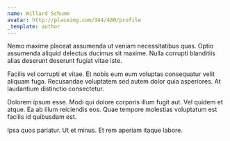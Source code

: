 ```yaml
---
name: Willard Schumm
avatar: http://placeimg.com/344/480/profile
_template: author
---
```

Nemo maxime placeat assumenda ut veniam necessitatibus quas. Optio assumenda aliquid delectus ducimus sit maxime. Nulla corrupti blanditiis alias deserunt deserunt fugiat vitae iste.
  
Facilis vel corrupti et vitae. Et nobis eum eum voluptas consequatur velit aliquam fuga. Recusandae voluptatem sed autem dolor quia asperiores. At laudantium distinctio consectetur.
  
Dolorem ipsum esse. Modi qui dolore corporis illum fugit aut. Vel quidem et atque. Ea ab illum reiciendis eos. Quae tempore molestias voluptatum est facilis id quibusdam est.
  
Ipsa quos pariatur. Ut et minus. Et rem aperiam itaque labore.
